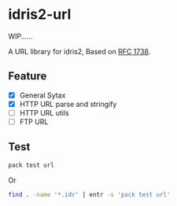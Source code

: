 # idris2-url
WIP……  

A URL library for idris2, Based on [RFC 1738](https://www.rfc-editor.org/info/rfc1738).

## Feature
- [x] General Sytax
- [x] HTTP URL parse and stringify
- [ ] HTTP URL utils
- [ ] FTP URL

## Test

```bash
pack test url
```

Or

```bash
find . -name '*.idr' | entr -s 'pack test url'
```